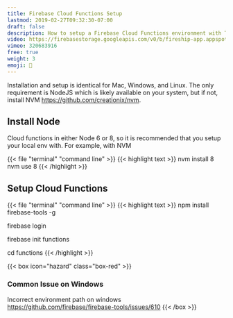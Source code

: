 ```yaml
---
title: Firebase Cloud Functions Setup
lastmod: 2019-02-27T09:32:30-07:00
draft: false
description: How to setup a Firebase Cloud Functions environment with TypeScript
video: https://firebasestorage.googleapis.com/v0/b/fireship-app.appspot.com/o/courses%2Fcloud-functions-master-course%2F1-install.mp4?alt=media&token=c0bca07e-4936-48cb-a8c7-58a0131c8075
vimeo: 320683916
free: true
weight: 3
emoji: 👶
---
```


Installation and setup is identical for Mac, Windows, and Linux. The only
requirement is NodeJS which is likely available on your system, but if not,
install NVM https://github.com/creationix/nvm.

## Install Node

Cloud functions in either Node 6 or 8, so it is recommended that you setup your
local env with. For example, with NVM

{{< file "terminal" "command line" >}} {{< highlight text >}} nvm install 8 nvm
use 8 {{< /highlight >}}

## Setup Cloud Functions

{{< file "terminal" "command line" >}} {{< highlight text >}} npm install
firebase-tools -g

firebase login

firebase init functions

cd functions {{< /highlight >}}

{{< box icon="hazard" class="box-red" >}}

### Common Issue on Windows

Incorrect environment path on windows
https://github.com/firebase/firebase-tools/issues/610 {{< /box >}}
